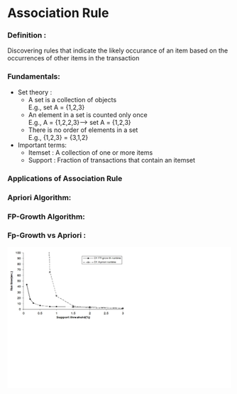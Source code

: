# Association Rule  
### Definition :  
Discovering rules that indicate the likely occurance of an item based on the occurrences of other items in the transaction  
### Fundamentals:  
- Set theory :  
    - A set is a collection of objects  
    E.g., set A = {1,2,3}  
    - An element in a set is counted only once  
    E.g., A = {1,2,2,3}--> set A = {1,2,3}  
    - There is no order of elements in a set  
    E.g., {1,2,3} = {3,1,2}  
- Important terms:  
    - Itemset : A collection of one or more items  
    - Support : Fraction of transactions that contain an itemset  
    
### Applications of Association Rule  
    
### Apriori Algorithm:  
  
### FP-Growth Algorithm:  
  
### Fp-Growth vs Apriori :  
![Scalability](/images/FP_Growth_vs_Apriori.jpg) 
